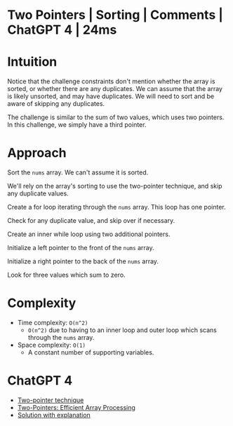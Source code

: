 # Two Pointers | Sorting | Comments | ChatGPT 4 | 24ms

# Intuition

Notice that the challenge constraints don't mention whether the array is sorted, or whether there are any duplicates. We can assume that the array is likely unsorted, and may have duplicates. We will need to sort and be aware of skipping any duplicates.

The challenge is similar to the sum of two values, which uses two pointers. In this challenge, we simply have a third pointer.

# Approach

Sort the `nums` array. We can't assume it is sorted. 

We'll rely on the array's sorting to use the two-pointer technique, and skip any duplicate values.

Create a for loop iterating through the `nums` array. This loop has one pointer.

Check for any duplicate value, and skip over if necessary.

Create an inner while loop using two additional pointers.

Initialize a left pointer to the front of the `nums` array.

Initialize a right pointer to the back of the `nums` array.

Look for three values which sum to zero.

# Complexity

- Time complexity: `O(n^2)`
    - `O(n^2)` due to having to an inner loop and outer loop which scans through the `nums` array.
- Space complexity: `O(1)`
    - A constant number of supporting variables.

# ChatGPT 4

- [Two-pointer technique](https://chat.openai.com/share/0c1d7475-c8c5-4281-aa3c-04277066d885)
- [Two-Pointers: Efficient Array Processing](https://chat.openai.com/share/c5e9a724-dc64-4138-aaac-fd00e5ccb125)
- [Solution with explanation](https://chat.openai.com/share/16b540eb-6f60-4220-9a0f-fea3fa48fb4f)
